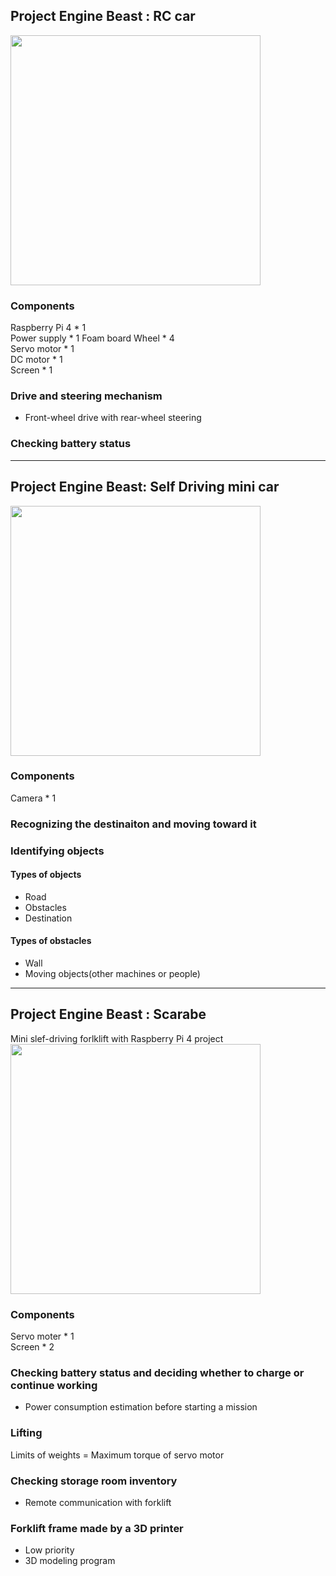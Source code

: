 ## Project Engine Beast : RC car  
<img src="https://github.com/user-attachments/assets/fe6cd509-f890-4eaa-bd6b-735cbe16e151" width="400"/>

### Components
Raspberry Pi 4 * 1  
Power supply * 1
Foam board
Wheel * 4  
Servo motor * 1  
DC motor * 1  
Screen * 1 

### Drive and steering mechanism  
- Front-wheel drive with rear-wheel steering

### Checking battery status

---
## Project Engine Beast: Self Driving mini car
<img src="https://github.com/user-attachments/assets/221d81ae-9313-4dfe-b14f-44abe485a805" width="400"/>

### Components
Camera * 1

### Recognizing the destinaiton and moving toward it

### Identifying objects
#### Types of objects
- Road
- Obstacles
- Destination

#### Types of obstacles
- Wall
- Moving objects(other machines or people)

---
## Project Engine Beast : Scarabe
Mini slef-driving forlklift with Raspberry Pi 4 project  
<img src="https://github.com/user-attachments/assets/82ddc067-4ce6-4fbc-92a6-cabd09e720dd" width="400"/>

### Components
Servo moter * 1   
Screen * 2  

### Checking battery status and deciding whether to charge or continue working
- Power consumption estimation before starting a mission

### Lifting
Limits of weights = Maximum torque of servo motor  

### Checking storage room inventory
- Remote communication with forklift

### Forklift frame made by a 3D printer
- Low priority
- 3D modeling program
